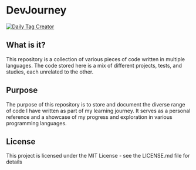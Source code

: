 # DevJourney

[![Daily Tag Creator](https://github.com/upayanmazumder/DevJourney/actions/workflows/main.yml/badge.svg)](https://github.com/upayanmazumder/DevJourney/actions/workflows/main.yml)

## What is it?

This repository is a collection of various pieces of code written in multiple languages. The code stored here is a mix of different projects, tests, and studies, each unrelated to the other.

## Purpose

The purpose of this repository is to store and document the diverse range of code I have written as part of my learning journey. It serves as a personal reference and a showcase of my progress and exploration in various programming languages.

## License

This project is licensed under the MIT License - see the LICENSE.md file for details

